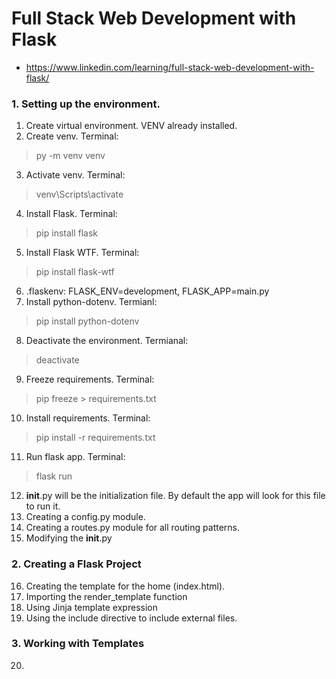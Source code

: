 # Full Stack Web Development with Flask
* https://www.linkedin.com/learning/full-stack-web-development-with-flask/

### 1. Setting up the environment.
1. Create virtual environment. VENV already installed.
2. Create venv. Terminal: 
> py -m venv venv
3. Activate venv. Terminal: 
> venv\Scripts\activate
4. Install Flask. Terminal: 
> pip install flask 
5. Install Flask WTF. Terminal: 
> pip install flask-wtf
6. .flaskenv: FLASK_ENV=development, FLASK_APP=main.py
7. Install python-dotenv. Termianl: 
> pip install python-dotenv
8. Deactivate the environment. Termianal: 
> deactivate
9. Freeze requirements. Terminal:
> pip freeze > requirements.txt
10. Install requirements. Terminal:
> pip install -r requirements.txt
11. Run flask app. Terminal:
> flask run
12. __init__.py will be the initialization file. By default the app will look for this file to run it.
13. Creating a config.py module.
14. Creating a routes.py module for all routing patterns.
15. Modifying the __init__.py

### 2. Creating a Flask Project
16. Creating the template for the home (index.html).
17. Importing the render_template function
18. Using Jinja template expression
19. Using the include directive to include external files.

### 3. Working with Templates
20. 
